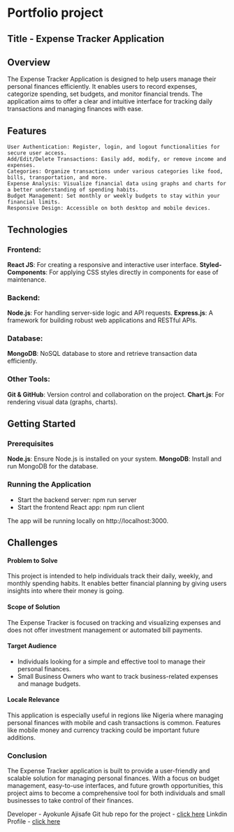 # **Portfolio project**

## **Title** - Expense Tracker Application

## **Overview**
 The Expense Tracker Application is designed to help users manage their personal finances efficiently. It enables users to record expenses, categorize spending, set budgets, and monitor financial trends. The application aims to offer a clear and intuitive interface for tracking daily transactions and managing finances with ease.

## **Features**
    User Authentication: Register, login, and logout functionalities for secure user access.
    Add/Edit/Delete Transactions: Easily add, modify, or remove income and expenses.
    Categories: Organize transactions under various categories like food, bills, transportation, and more.
    Expense Analysis: Visualize financial data using graphs and charts for a better understanding of spending habits.
    Budget Management: Set monthly or weekly budgets to stay within your financial limits.
    Responsive Design: Accessible on both desktop and mobile devices.

## Technologies
### Frontend:
**React JS**: For creating a responsive and interactive user interface.
**Styled-Components**: For applying CSS styles directly in components for ease of maintenance.

### Backend:
**Node.js**: For handling server-side logic and API requests.
**Express.js**: A framework for building robust web applications and RESTful APIs.

### Database:
**MongoDB**: NoSQL database to store and retrieve transaction data efficiently.

### Other Tools:
**Git & GitHub**: Version control and collaboration on the project.
**Chart.js**: For rendering visual data (graphs, charts).

## Getting Started
### Prerequisites
**Node.js**: Ensure Node.js is installed on your system.
**MongoDB**: Install and run MongoDB for the database.


### Running the Application
- Start the backend server: npm run server
- Start the frontend React app: npm run client

The app will be running locally on http://localhost:3000.

## Challenges

#### Problem to Solve
This project is intended to help individuals track their daily, weekly, and monthly spending habits. It enables better financial planning by giving users insights into where their money is going.

#### Scope of Solution
The Expense Tracker is focused on tracking and visualizing expenses and does not offer investment management or automated bill payments.

#### Target Audience
- Individuals looking for a simple and effective tool to manage their personal finances.
- Small Business Owners who want to track business-related expenses and manage budgets.

#### Locale Relevance
This application is especially useful in regions like Nigeria where managing personal finances with mobile and cash transactions is common. Features like mobile money and currency tracking could be important future additions.

### Conclusion
The Expense Tracker application is built to provide a user-friendly and scalable solution for managing personal finances. With a focus on budget management, easy-to-use interfaces, and future growth opportunities, this project aims to become a comprehensive tool for both individuals and small businesses to take control of their finances.

Developer - Ayokunle  Ajisafe 
Git hub repo for the project - [click here](https://github.com/kunle4luv/Expense-Tracker-App-ALX)
Linkdin Profile - [click here](https://www.linkedin.com/in/ayokunle-ajisafe/)